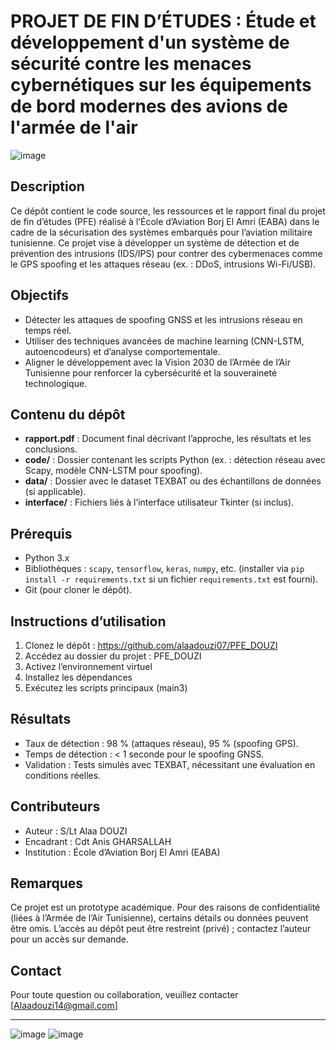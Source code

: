 # PROJET DE FIN D’ÉTUDES : Étude et développement d'un système de sécurité contre les menaces cybernétiques sur les équipements de bord modernes des avions de l'armée de l'air
![image](https://github.com/user-attachments/assets/8f6de449-9f80-432d-9593-11af8053053b)
## Description
Ce dépôt contient le code source, les ressources et le rapport final du projet de fin d’études (PFE) réalisé à l’École d’Aviation Borj El Amri (EABA) dans le cadre de la sécurisation des systèmes embarqués pour l’aviation militaire tunisienne. Ce projet vise à développer un système de détection et de prévention des intrusions (IDS/IPS) pour contrer des cybermenaces comme le GPS spoofing et les attaques réseau (ex. : DDoS, intrusions Wi-Fi/USB).

## Objectifs
- Détecter les attaques de spoofing GNSS et les intrusions réseau en temps réel.
- Utiliser des techniques avancées de machine learning (CNN-LSTM, autoencodeurs) et d’analyse comportementale.
- Aligner le développement avec la Vision 2030 de l’Armée de l’Air Tunisienne pour renforcer la cybersécurité et la souveraineté technologique.

## Contenu du dépôt
- **rapport.pdf** : Document final décrivant l’approche, les résultats et les conclusions.
- **code/** : Dossier contenant les scripts Python (ex. : détection réseau avec Scapy, modèle CNN-LSTM pour spoofing).
- **data/** : Dossier avec le dataset TEXBAT ou des échantillons de données (si applicable).
- **interface/** : Fichiers liés à l’interface utilisateur Tkinter (si inclus).

## Prérequis
- Python 3.x
- Bibliothèques : `scapy`, `tensorflow`, `keras`, `numpy`, etc. (installer via `pip install -r requirements.txt` si un fichier `requirements.txt` est fourni).
- Git (pour cloner le dépôt).

## Instructions d’utilisation
1. Clonez le dépôt : https://github.com/alaadouzi07/PFE_DOUZI
2. Accédez au dossier du projet : PFE_DOUZI
3. Activez l’environnement virtuel 
4. Installez les dépendances 
5. Exécutez les scripts principaux (main3) 

## Résultats
- Taux de détection : 98 % (attaques réseau), 95 % (spoofing GPS).
- Temps de détection : < 1 seconde pour le spoofing GNSS.
- Validation : Tests simulés avec TEXBAT, nécessitant une évaluation en conditions réelles.

## Contributeurs
- Auteur : S/Lt Alaa DOUZI
- Encadrant : Cdt Anis GHARSALLAH
- Institution : École d’Aviation Borj El Amri (EABA)

## Remarques
Ce projet est un prototype académique. Pour des raisons de confidentialité (liées à l’Armée de l’Air Tunisienne), certains détails ou données peuvent être omis. L’accès au dépôt peut être restreint (privé) ; contactez l’auteur pour un accès sur demande.


## Contact
Pour toute question ou collaboration, veuillez contacter [Alaadouzi14@gmail.com]

---
![image](https://github.com/user-attachments/assets/8f6de449-9f80-432d-9593-11af8053053b)     ![image](https://github.com/user-attachments/assets/e22e5468-23ba-423b-82c8-51754b8fdc4d)


